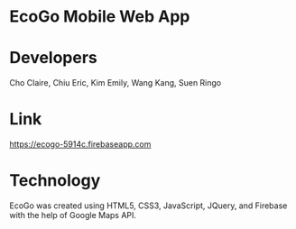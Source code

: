 # EcoGo Mobile Web App

# Developers
Cho   Claire,
Chiu  Eric,
Kim	  Emily,
Wang	Kang,
Suen	Ringo

# Link
https://ecogo-5914c.firebaseapp.com

# Technology
EcoGo was created using HTML5, CSS3, JavaScript, JQuery, and Firebase with the help of Google Maps API.

